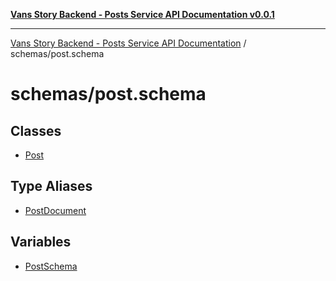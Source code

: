 [**Vans Story Backend - Posts Service API Documentation v0.0.1**](README.md)

***

[Vans Story Backend - Posts Service API Documentation](modules.md) / schemas/post.schema

# schemas/post.schema

## Classes

- [Post](schemas\post.schema\README\classes\Post.md)

## Type Aliases

- [PostDocument](schemas\post.schema\README\type-aliases\PostDocument.md)

## Variables

- [PostSchema](schemas\post.schema\README\variables\PostSchema.md)
